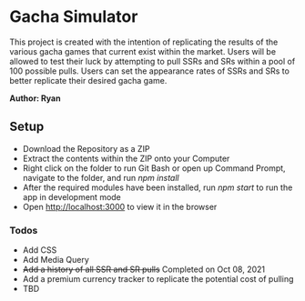 # Gacha Simulator

This project is created with the intention of replicating the results of the various gacha games that current exist within the market. Users will be allowed to test their luck by attempting to pull SSRs and SRs within a pool of 100 possible pulls. Users can set the appearance rates of SSRs and SRs to better replicate their desired gacha game.

**Author: Ryan**

## Setup

* Download the Repository as a ZIP
* Extract the contents within the ZIP onto your Computer
* Right click on the folder to run Git Bash or open up Command Prompt, navigate to the folder, and run _npm install_
* After the required modules have been installed, run _npm start_ to run the app in development mode
* Open [http://localhost:3000](http://localhost:3000) to view it in the browser

### Todos
- Add CSS
- Add Media Query
- ~~Add a history of all SSR and SR pulls~~ Completed on Oct 08, 2021
- Add a premium currency tracker to replicate the potential cost of pulling
- TBD
